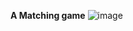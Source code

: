 <b>A Matching game</b>
![image](https://github.com/liupi/match-match-game/assets/25363387/606e28b9-0a19-48d9-b0a1-e6cb505c631d)
